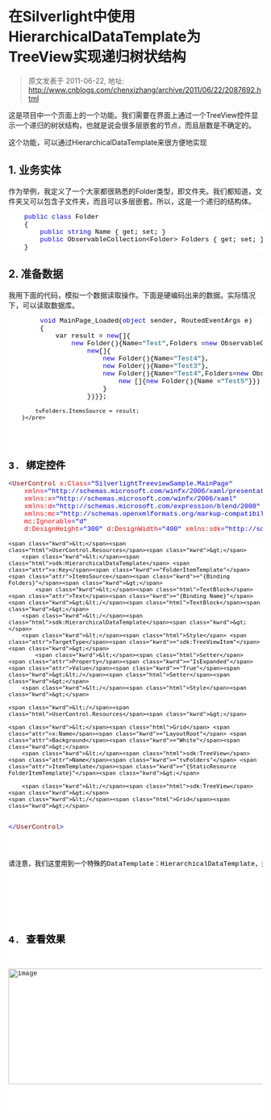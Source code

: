 # 在Silverlight中使用HierarchicalDataTemplate为TreeView实现递归树状结构 
> 原文发表于 2011-06-22, 地址: http://www.cnblogs.com/chenxizhang/archive/2011/06/22/2087692.html 


<p>这是项目中一个页面上的一个功能。我们需要在界面上通过一个TreeView控件显示一个递归的树状结构，也就是说会很多层嵌套的节点，而且层数是不确定的。</p> <p>这个功能，可以通过HierarchicalDataTemplate来很方便地实现</p> <h2>1. 业务实体</h2> <p>作为举例，我定义了一个大家都很熟悉的Folder类型，即文件夹。我们都知道，文件夹又可以包含子文件夹，而且可以多层嵌套。所以，这是一个递归的结构体。</p><pre class="csharpcode">    <span class="kwrd">public</span> <span class="kwrd">class</span> Folder
    {
        <span class="kwrd">public</span> <span class="kwrd">string</span> Name { get; set; }
        <span class="kwrd">public</span> ObservableCollection&lt;Folder&gt; Folders { get; set; }
    }
</pre>
<style type="text/css">.csharpcode, .csharpcode pre
{
	font-size: small;
	color: black;
	font-family: consolas, "Courier New", courier, monospace;
	background-color: #ffffff;
	/*white-space: pre;*/
}
.csharpcode pre { margin: 0em; }
.csharpcode .rem { color: #008000; }
.csharpcode .kwrd { color: #0000ff; }
.csharpcode .str { color: #006080; }
.csharpcode .op { color: #0000c0; }
.csharpcode .preproc { color: #cc6633; }
.csharpcode .asp { background-color: #ffff00; }
.csharpcode .html { color: #800000; }
.csharpcode .attr { color: #ff0000; }
.csharpcode .alt 
{
	background-color: #f4f4f4;
	width: 100%;
	margin: 0em;
}
.csharpcode .lnum { color: #606060; }
</style>

<h2>2. 准备数据</h2>
<p>我用下面的代码，模拟一个数据读取操作。下面是硬编码出来的数据。实际情况下，可以读取数据库。</p><pre class="csharpcode">        <span class="kwrd">void</span> MainPage_Loaded(<span class="kwrd">object</span> sender, RoutedEventArgs e)
        {
            var result = <span class="kwrd">new</span>[]{
                <span class="kwrd">new</span> Folder(){Name=<span class="str">"Test"</span>,Folders =<span class="kwrd">new</span> ObservableCollection&lt;Folder&gt;(
                    <span class="kwrd">new</span>[]{
                        <span class="kwrd">new</span> Folder(){Name=<span class="str">"Test4"</span>},
                        <span class="kwrd">new</span> Folder(){Name=<span class="str">"Test3"</span>},
                        <span class="kwrd">new</span> Folder(){Name=<span class="str">"Test4"</span>,Folders=<span class="kwrd">new</span> ObservableCollection&lt;Folder&gt;(
                            <span class="kwrd">new</span> []{<span class="kwrd">new</span> Folder(){Name =<span class="str">"Test5"</span>}})
                        }
                    })}};

            tvFolders.ItemsSource = result;
        }</pre>
<style type="text/css">.csharpcode, .csharpcode pre
{
	font-size: small;
	color: black;
	font-family: consolas, "Courier New", courier, monospace;
	background-color: #ffffff;
	/*white-space: pre;*/
}
.csharpcode pre { margin: 0em; }
.csharpcode .rem { color: #008000; }
.csharpcode .kwrd { color: #0000ff; }
.csharpcode .str { color: #006080; }
.csharpcode .op { color: #0000c0; }
.csharpcode .preproc { color: #cc6633; }
.csharpcode .asp { background-color: #ffff00; }
.csharpcode .html { color: #800000; }
.csharpcode .attr { color: #ff0000; }
.csharpcode .alt 
{
	background-color: #f4f4f4;
	width: 100%;
	margin: 0em;
}
.csharpcode .lnum { color: #606060; }
</style>

<h2>3. 绑定控件</h2><pre class="csharpcode"><span class="kwrd">&lt;</span><span class="html">UserControl</span> <span class="attr">x:Class</span><span class="kwrd">="SilverlightTreeviewSample.MainPage"</span>
    <span class="attr">xmlns</span><span class="kwrd">="http://schemas.microsoft.com/winfx/2006/xaml/presentation"</span>
    <span class="attr">xmlns:x</span><span class="kwrd">="http://schemas.microsoft.com/winfx/2006/xaml"</span>
    <span class="attr">xmlns:d</span><span class="kwrd">="http://schemas.microsoft.com/expression/blend/2008"</span>
    <span class="attr">xmlns:mc</span><span class="kwrd">="http://schemas.openxmlformats.org/markup-compatibility/2006"</span>
    <span class="attr">mc:Ignorable</span><span class="kwrd">="d"</span>
    <span class="attr">d:DesignHeight</span><span class="kwrd">="300"</span> <span class="attr">d:DesignWidth</span><span class="kwrd">="400"</span> <span class="attr">xmlns:sdk</span><span class="kwrd">="http://schemas.microsoft.com/winfx/2006/xaml/presentation/sdk"</span><span class="kwrd">&gt;</span>
    
    <span class="kwrd">&lt;</span><span class="html">UserControl.Resources</span><span class="kwrd">&gt;</span>
        <span class="kwrd">&lt;</span><span class="html">sdk:HierarchicalDataTemplate</span> <span class="attr">x:Key</span><span class="kwrd">="FolderItemTemplate"</span> <span class="attr">ItemsSource</span><span class="kwrd">="{Binding Folders}"</span><span class="kwrd">&gt;</span>
            <span class="kwrd">&lt;</span><span class="html">TextBlock</span> <span class="attr">Text</span><span class="kwrd">="{Binding Name}"</span><span class="kwrd">&gt;&lt;/</span><span class="html">TextBlock</span><span class="kwrd">&gt;</span>
        <span class="kwrd">&lt;/</span><span class="html">sdk:HierarchicalDataTemplate</span><span class="kwrd">&gt;</span>
        <span class="kwrd">&lt;</span><span class="html">Style</span> <span class="attr">TargetType</span><span class="kwrd">="sdk:TreeViewItem"</span><span class="kwrd">&gt;</span>
            <span class="kwrd">&lt;</span><span class="html">Setter</span> <span class="attr">Property</span><span class="kwrd">="IsExpanded"</span> <span class="attr">Value</span><span class="kwrd">="True"</span><span class="kwrd">&gt;&lt;/</span><span class="html">Setter</span><span class="kwrd">&gt;</span>
        <span class="kwrd">&lt;/</span><span class="html">Style</span><span class="kwrd">&gt;</span>
       
    <span class="kwrd">&lt;/</span><span class="html">UserControl.Resources</span><span class="kwrd">&gt;</span>

    <span class="kwrd">&lt;</span><span class="html">Grid</span> <span class="attr">x:Name</span><span class="kwrd">="LayoutRoot"</span> <span class="attr">Background</span><span class="kwrd">="White"</span><span class="kwrd">&gt;</span>
        <span class="kwrd">&lt;</span><span class="html">sdk:TreeView</span>  <span class="attr">Name</span><span class="kwrd">="tvFolders"</span> <span class="attr">ItemTemplate</span><span class="kwrd">="{StaticResource FolderItemTemplate}"</span><span class="kwrd">&gt;</span>
  
        <span class="kwrd">&lt;/</span><span class="html">sdk:TreeView</span><span class="kwrd">&gt;</span>
    <span class="kwrd">&lt;/</span><span class="html">Grid</span><span class="kwrd">&gt;</span>
<span class="kwrd">&lt;/</span><span class="html">UserControl</span><span class="kwrd">&gt;</span>
</pre>
<p>请注意，我们这里用到一个特殊的DataTemplate：HierarchicalDataTemplate，并且将其设置为Treeview的ItemTemplate。
<style type="text/css">.csharpcode, .csharpcode pre
{
	font-size: small;
	color: black;
	font-family: consolas, "Courier New", courier, monospace;
	background-color: #ffffff;
	/*white-space: pre;*/
}
.csharpcode pre { margin: 0em; }
.csharpcode .rem { color: #008000; }
.csharpcode .kwrd { color: #0000ff; }
.csharpcode .str { color: #006080; }
.csharpcode .op { color: #0000c0; }
.csharpcode .preproc { color: #cc6633; }
.csharpcode .asp { background-color: #ffff00; }
.csharpcode .html { color: #800000; }
.csharpcode .attr { color: #ff0000; }
.csharpcode .alt 
{
	background-color: #f4f4f4;
	width: 100%;
	margin: 0em;
}
.csharpcode .lnum { color: #606060; }
</style>
</p>
<p>&nbsp;</p>
<h2>4. 查看效果</h2>
<p><a href="http://images.cnblogs.com/cnblogs_com/chenxizhang/201106/201106222319461124.png"><img title="image" border="0" alt="image" src="http://images.cnblogs.com/cnblogs_com/chenxizhang/201106/201106222319469521.png" width="641" height="229"></a></p>